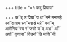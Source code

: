 +++
title = "०१ कदु प्रियाय"

+++
क᳓द् उ प्रिया᳓य धा᳓मने मनामहे  
स्व᳓क्षत्राय स्व᳓यशसे महे᳓ वय᳓म्  
आमेनिय᳓स्य र᳓जसो य᳓द् अभ्र᳓ आँ᳓  
अपो᳓ वृणाना᳓ वितनो᳓ति मायि᳓नी